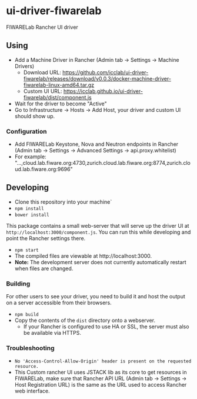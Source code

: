 # ui-driver-fiwarelab
FIWARELab Rancher UI driver

## Using

* Add a Machine Driver in Rancher (Admin tab -> Settings -> Machine Drivers)
  * Download URL: https://github.com/icclab/ui-driver-fiwarelab/releases/download/v0.0.3/docker-machine-driver-fiwarelab-linux-amd64.tar.gz
  * Custom UI URL: https://icclab.github.io/ui-driver-fiwarelab/dist/component.js
* Wait for the driver to become "Active"
* Go to Infrastructure -> Hosts -> Add Host, your driver and custom UI should show up.

### Configuration

*  Add FIWARELab Keystone, Nova and Neutron endpoints in Rancher (Admin tab -> Settings -> Advanced Settings -> api.proxy.whitelist)
  * For example: "...,cloud.lab.fiware.org:4730,zurich.cloud.lab.fiware.org:8774,zurich.cloud.lab.fiware.org:9696"

## Developing

*  Clone this repository into your machine`
* `npm install`
* `bower install`

This package contains a small web-server that will serve up the driver UI at `http://localhost:3000/component.js`.  You can run this while developing and point the Rancher settings there.
* `npm start`
* The compiled files are viewable at http://localhost:3000.
* **Note:** The development server does not currently automatically restart when files are changed.

### Building

For other users to see your driver, you need to build it and host the output on a server accessible from their browsers.

* `npm build`
* Copy the contents of the `dist` directory onto a webserver.
  * If your Rancher is configured to use HA or SSL, the server must also be available via HTTPS.

### Troubleshooting
*  `No 'Access-Control-Allow-Origin' header is present on the requested resource.`
  * This Custom rancher UI uses JSTACK lib as its core to get resources in FIWARELab, make sure that Rancher API URL (Admin tab -> Settings -> Host Registration URL) is the same as the URL used to access Rancher web interface.
